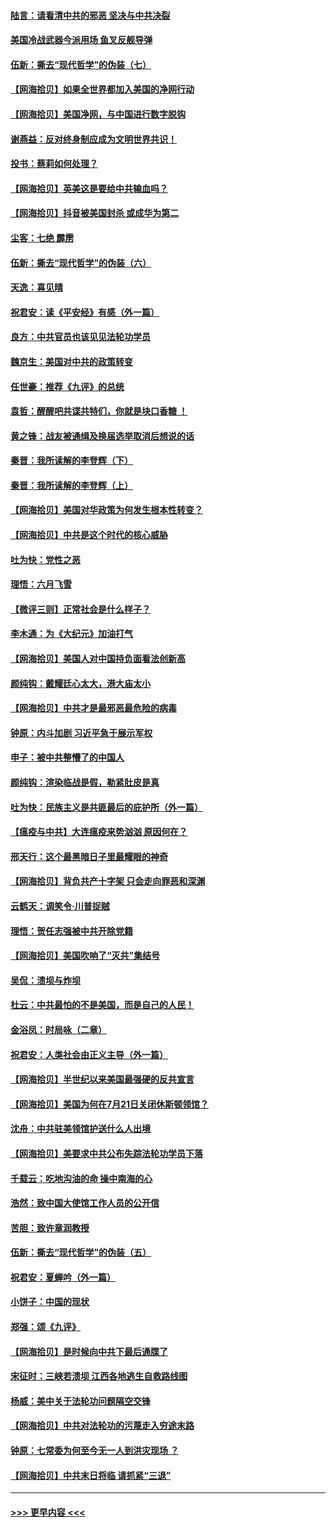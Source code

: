 #### [陆言：请看清中共的邪恶 坚决与中共决裂](../pages/nsc993/n12315784.md?t=08090402) 
#### [美国冷战武器今派用场 鱼叉反舰导弹](../pages/nsc993/n12316258.md?t=08090402) 
#### [伍新：撕去“现代哲学”的伪装（七）](../pages/nsc993/n12315846.md?t=08090402) 
#### [【网海拾贝】如果全世界都加入美国的净网行动](../pages/nsc993/n12315588.md?t=08090402) 
#### [【网海拾贝】美国净网，与中国进行数字脱钩](../pages/nsc993/n12312813.md?t=08090402) 
#### [谢燕益：反对终身制应成为文明世界共识！](../pages/nsc993/n12310465.md?t=08090402) 
#### [投书：蔡莉如何处理？](../pages/nsc993/n12310224.md?t=08090402) 
#### [【网海拾贝】英美这是要给中共输血吗？](../pages/nsc993/n12307646.md?t=08090402) 
#### [【网海拾贝】抖音被美国封杀 或成华为第二](../pages/nsc993/n12305277.md?t=08090402) 
#### [尘客：七绝 霹雳](../pages/nsc993/n12304053.md?t=08090402) 
#### [伍新：撕去“现代哲学”的伪装（六）](../pages/nsc993/n12303243.md?t=08090402) 
#### [天逸：喜见晴](../pages/nsc993/n12303226.md?t=08090402) 
#### [祝君安：读《平安经》有感（外一篇）](../pages/nsc993/n12303170.md?t=08090402) 
#### [良方：中共官员也该见见法轮功学员](../pages/nsc993/n12302985.md?t=08090402) 
#### [魏京生：美国对中共的政策转变](../pages/nsc993/n12302929.md?t=08090402) 
#### [任世豪：推荐《九评》的总统](../pages/nsc993/n12302838.md?t=08090402) 
#### [袁哲：醒醒吧共谍共特们，你就是块口香糖 ！](../pages/nsc993/n12302678.md?t=08090402) 
#### [黄之锋：战友被通缉及换届选举取消后想说的话](../pages/nsc993/n12302681.md?t=08090402) 
#### [秦晋：我所读解的李登辉（下）](../pages/nsc993/n12302171.md?t=08090402) 
#### [秦晋：我所读解的李登辉（上）](../pages/nsc993/n12301979.md?t=08090402) 
#### [【网海拾贝】美国对华政策为何发生根本性转变？](../pages/nsc993/n12302091.md?t=08090402) 
#### [【网海拾贝】中共是这个时代的核心威胁](../pages/nsc993/n12300541.md?t=08090402) 
#### [吐为快：党性之恶](../pages/nsc993/n12300263.md?t=08090402) 
#### [理悟：六月飞雪](../pages/nsc993/n12300243.md?t=08090402) 
#### [【微评三则】正常社会是什么样子？](../pages/nsc993/n12300228.md?t=08090402) 
#### [李木通：为《大纪元》加油打气](../pages/nsc993/n12280363.md?t=08090402) 
#### [【网海拾贝】美国人对中国持负面看法创新高](../pages/nsc993/n12298720.md?t=08090402) 
#### [颜纯钩：戴耀廷心太大，港大庙太小](../pages/nsc993/n12297682.md?t=08090402) 
#### [【网海拾贝】中共才是最邪恶最危险的病毒](../pages/nsc993/n12296470.md?t=08090402) 
#### [钟原：内斗加剧 习近平急于展示军权](../pages/nsc993/n12292544.md?t=08090402) 
#### [申子：被中共整懵了的中国人](../pages/nsc993/n12291389.md?t=08090402) 
#### [颜纯钩：渲染临战是假，勒紧肚皮是真](../pages/nsc993/n12290945.md?t=08090402) 
#### [吐为快：民族主义是共匪最后的庇护所（外一篇）](../pages/nsc993/n12290887.md?t=08090402) 
#### [【瘟疫与中共】大连瘟疫来势汹汹 原因何在？](../pages/nsc993/n12287474.md?t=08090402) 
#### [邢天行：这个最黑暗日子里最耀眼的神奇](../pages/nsc993/n12289882.md?t=08090402) 
#### [【网海拾贝】背负共产十字架 只会走向罪恶和深渊](../pages/nsc993/n12288290.md?t=08090402) 
#### [云鹤天：调笑令·川普捉贼](../pages/nsc993/n12285672.md?t=08090402) 
#### [理悟：贺任志强被中共开除党籍](../pages/nsc993/n12285597.md?t=08090402) 
#### [【网海拾贝】美国吹响了“灭共”集结号](../pages/nsc993/n12284522.md?t=08090402) 
#### [吴侃：溃坝与炸坝](../pages/nsc993/n12283593.md?t=08090402) 
#### [杜云：中共最怕的不是美国，而是自己的人民！](../pages/nsc993/n12282935.md?t=08090402) 
#### [金浴凤：时局咏（二章）](../pages/nsc993/n12282923.md?t=08090402) 
#### [祝君安：人类社会由正义主导（外一篇）](../pages/nsc993/n12282809.md?t=08090402) 
#### [【网海拾贝】半世纪以来美国最强硬的反共宣言](../pages/nsc993/n12282656.md?t=08090402) 
#### [【网海拾贝】美国为何在7月21日关闭休斯顿领馆？](../pages/nsc993/n12279731.md?t=08090402) 
#### [沈舟：中共驻美领馆护送什么人出境](../pages/nsc993/n12278949.md?t=08090402) 
#### [【网海拾贝】美要求中共公布失踪法轮功学员下落](../pages/nsc993/n12277656.md?t=08090402) 
#### [千载云：吃地沟油的命 操中南海的心](../pages/nsc993/n12277533.md?t=08090402) 
#### [浩然：致中国大使馆工作人员的公开信](../pages/nsc993/n12277436.md?t=08090402) 
#### [苦胆：致许章润教授](../pages/nsc993/n12274876.md?t=08090402) 
#### [伍新：撕去“现代哲学”的伪装（五）](../pages/nsc993/n12274833.md?t=08090402) 
#### [祝君安：夏蝉吟（外一篇）](../pages/nsc993/n12274794.md?t=08090402) 
#### [小饼子：中国的现状](../pages/nsc993/n12274774.md?t=08090402) 
#### [郑强：颂《九评》](../pages/nsc993/n12274570.md?t=08090402) 
#### [【网海拾贝】是时候向中共下最后通牒了](../pages/nsc993/n12274156.md?t=08090402) 
#### [宋征时：三峡若溃坝 江西各地逃生自救路线图](../pages/nsc993/n12274031.md?t=08090402) 
#### [杨威：美中关于法轮功问题隔空交锋](../pages/nsc993/n12273317.md?t=08090402) 
#### [【网海拾贝】中共对法轮功的污蔑走入穷途末路](../pages/nsc993/n12272307.md?t=08090402) 
#### [钟原：七常委为何至今无一人到洪灾现场 ？](../pages/nsc993/n12270614.md?t=08090402) 
#### [【网海拾贝】中共末日将临 请抓紧“三退”](../pages/nsc993/n12269476.md?t=08090402) 

----
#### [ >>> 更早内容 <<< ](../indexes/nsc993-earlier.md)

